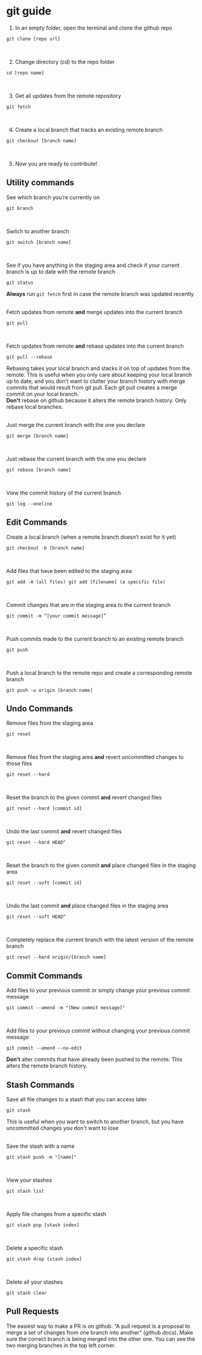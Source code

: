 # git guide

1. In an empty folder, open the terminal and clone the github repo 
```
git clone [repo url]
```
<br/>

2. Change directory (cd) to the repo folder
```
cd [repo name]
```
<br/>

3. Get all updates from the remote repository
```
git fetch
```
<br/>

4. Create a local branch that tracks an existing remote branch
```
git checkout [branch name]
```
<br/>

5. Now you are ready to contribute!


## Utility commands

See which branch you’re currently on 
```
git branch
```
<br/>

Switch to another branch 
```
git switch [branch name]
```
<br/>

See if you have anything in the staging area and check if your current branch is up to date with the remote branch 
```
git status  
```
**Always** run `git fetch` first in case the remote branch was updated recently
<br/><br/>

Fetch updates from remote **and** merge updates into the current branch 
```
git pull
```
<br/>

Fetch updates from remote **and** rebase updates into the current branch 
```
git pull --rebase
```
Rebasing takes your local branch and stacks it on top of updates from the remote. 
This is useful when you only care about keeping your local branch up to date, and you don’t want to clutter your branch history with merge commits that would result from git pull. 
Each git pull creates a merge commit on your local branch.
<br/>
**Don't** rebase on github because it alters the remote branch history. Only rebase local branches.
<br/><br/>

Just merge the current branch with the one you declare 
```
git merge [branch name]
```
<br/>

Just rebase the current branch with the one you declare 
```
git rebase [branch name]
```
<br/>

View the commit history of the current branch
```
git log --oneline
```


## Edit Commands

Create a local branch (when a remote branch doesn’t exist for it yet) 
```
git checkout -b [branch name]
```
<br/>

Add files that have been edited to the staging area 
```
git add -A (all files) git add [filename] (a specific file) 
```
<br/>

Commit changes that are in the staging area to the current branch 
```
git commit -m “[your commit message]”
```
<br/>

Push commits made to the current branch to an existing remote branch 
```
git push
```
<br/>

Push a local branch to the remote repo and create a corresponding remote branch 
```
git push -u origin [branch name] 
```


## Undo Commands

Remove files from the staging area
```
git reset
```
<br/>

Remove files from the staging area **and** revert uncommitted changes to those files
```
git reset --hard
```
<br/>

Reset the branch to the given commit **and** revert changed files
```
git reset --hard [commit id]
```
<br/>

Undo the last commit **and** revert changed files
```
git reset --hard HEAD^
```
<br/>

Reset the branch to the given commit **and** place changed files in the staging area
```
git reset --soft [commit id]
```
<br/>

Undo the last commit **and** place changed files in the staging area
```
git reset --soft HEAD^
```
<br/>

Completely replace the current branch with the latest version of the remote branch
```
git reset --hard origin/[branch name]
```


## Commit Commands

Add files to your previous commit or simply change your previous commit message
```
git commit --amend -m "[New commit message]"
```
<br/>

Add files to your previous commit without changing your previous commit message
```
git commit --amend --no-edit
```
**Don't** alter commits that have already been pushed to the remote. This alters the remote branch history.


## Stash Commands

Save all file changes to a stash that you can access later
```
git stash
```
This is useful when you want to switch to another branch, but you have uncommitted changes you don't want to lose
<br/><br/>

Save the stash with a name
```
git stash push -m "[name]"
```
<br/>

View your stashes
```
git stash list
```
<br/>

Apply file changes from a specific stash
```
git stash pop [stash index]
```
<br/>

Delete a specific stash
```
git stash drop [stash index]
```
<br/>

Delete all your stashes
```
git stash clear
```


## Pull Requests

The easiest way to make a PR is on github. “A pull request is a proposal to merge a set of changes from one branch into another” (github docs). Make sure the correct branch is being merged into the other one. You can see the two merging branches in the top left corner.




